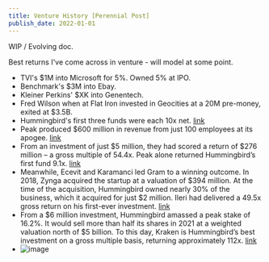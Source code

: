 ```yaml
---
title: Venture History [Perennial Post]
publish_date: 2022-01-01
---
```


WIP / Evolving doc. 

Best returns I've come across in venture - will model at some point. 

- TVI's $1M into Microsoft for 5%. Owned 5% at IPO. 
- Benchmark's $3M into Ebay.
- Kleiner Perkins' $XK into Genentech.
- Fred Wilson when at Flat Iron invested in Geocities at a 20M pre-money, exited at $3.5B.
- Hummingbird's first three funds were each 10x net. [link](https://thegeneralist.substack.com/p/hummingbird)
- Peak produced $600 million in revenue from just 100 employees at its apogee. [link](https://thegeneralist.substack.com/p/hummingbird)
- From an investment of just $5 million, they had scored a return of $276 million – a gross multiple of 54.4x. Peak alone returned Hummingbird’s first fund 9.1x. [link](https://thegeneralist.substack.com/p/hummingbird)
- Meanwhile, Ecevit and Karamanci led Gram to a winning outcome. In 2018, Zynga acquired the startup at a valuation of $394 million. At the time of the acquisition, Hummingbird owned nearly 30% of the business, which it acquired for just $2 million. Ileri had delivered a 49.5x gross return on his first-ever investment. [link](https://thegeneralist.substack.com/p/hummingbird)
- From a $6 million investment, Hummingbird amassed a peak stake of 16.2%. It would sell more than half its shares in 2021 at a weighted valuation north of $5 billion. To this day, Kraken is Hummingbird’s best investment on a gross multiple basis, returning approximately 112x. [link](https://thegeneralist.substack.com/p/hummingbird)
- ![image](https://github.com/alexmackenzie-wx/blog/assets/44316926/8625abe9-6623-4d4e-bcad-86a8e9da6dd2)

